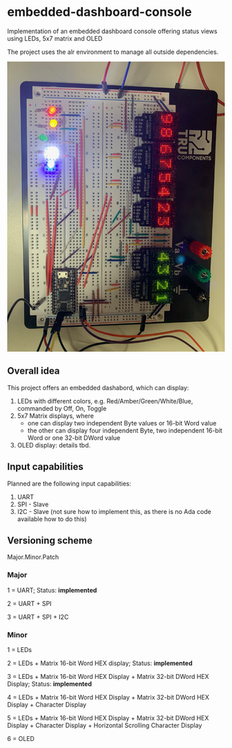 # embedded-dashboard-console
Implementation of an embedded dashboard console offering status views using LEDs, 5x7 matrix and OLED

The project uses the alr environment to manage all outside dependencies.

![Embedded Board](https://github.com/hgrodriguez/embedded-dashboard-console/blob/main/IMG_1243.jpg "Example of using the board")

## Overall idea
This project offers an embedded dashabord, which can display:
1. LEDs with different colors, e.g. Red/Amber/Green/White/Blue, commanded by Off, On, Toggle
1. 5x7 Matrix displays, where
   * one can display two independent Byte values or 16-bit Word value
   * the other can display four independent Byte, two independent 16-bit Word or one 32-bit DWord value
1. OLED display: details tbd.

## Input capabilities
Planned are the following input capabilities:
1. UART
1. SPI - Slave
1. I2C - Slave (not sure how to implement this, as there is no Ada code available how to do this)

## Versioning scheme
Major.Minor.Patch

### Major
1 = UART; Status: **implemented**

2 = UART + SPI
 
3 = UART + SPI + I2C

### Minor
1 = LEDs

2 = LEDs + Matrix 16-bit Word HEX display; Status: **implemented**

3 = LEDs + Matrix 16-bit Word HEX Display + Matrix 32-bit DWord HEX Display; Status: **implemented**

4 = LEDs + Matrix 16-bit Word HEX Display + Matrix 32-bit DWord HEX Display + Character Display

5 = LEDs + Matrix 16-bit Word HEX Display + Matrix 32-bit DWord HEX Display + Character Display + Horizontal Scrolling Character Display

6 = OLED
